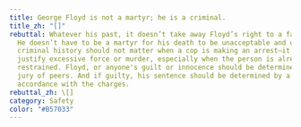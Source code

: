 ```yaml
---
title: George Floyd is not a martyr; he is a criminal.
title_zh: "[]"
rebuttal: Whatever his past, it doesn’t take away Floyd’s right to a fair trial.
  He doesn’t have to be a martyr for his death to be unacceptable and unjust. A
  criminal history should not matter when a cop is making an arrest—it does not
  justify excessive force or murder, especially when the person is already
  restrained. Floyd, or anyone's guilt or innocence should be determined by a
  jury of peers. And if guilty, his sentence should be determined by a judge, in
  accordance with the charges.
rebuttal_zh: \[]
category: Safety
color: "#B57033"
---
```

